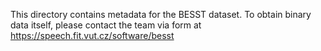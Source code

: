 This directory contains metadata for the BESST dataset.
To obtain binary data itself, please contact the team via form at https://speech.fit.vut.cz/software/besst  

